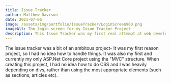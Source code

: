 ```yaml
---
title: Issue Tracker
author: Matthew Davison
date: 2021-07-06
image: /assets/img/portfolio/IssueTracker/LoginScreen960.png
imageAlt: The login screen for my Issue Tracker Project 
description: This Issue Tracker was my first real attempt at web development- As you would expect from a issue tracker, it includes issue management, database integration etc
---
```


The issue tracker was a bit of an ambitous project- It was my first reason project, so I had no idea how to handle things. It was also my first and currently my only ASP.Net Core project using the "MVC" structure. When creating this project, I had no idea how to do CSS and I was heavily depending on divs, rather than using the most appropriate elements (such as sections, articles etc).